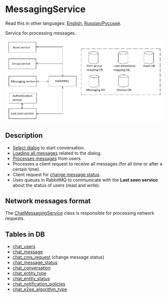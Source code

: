 # MessagingService

Read this in other languages: [English](MessagingService.md), [Russian/Русский](MessagingService.ru.md).

Service for processing messages.

![SystemOverview](../img/SystemOverview.png)

## Description  

- [Select dialog](Processes/SearchDialog.md) to start conversation.
- [Loading all messages](Processes/StartConversation.md) related to the dialog.
- [Processes messages](Processes/ProcessNewMessages.md) from users.
- Processes a client request to receive all messages (for all time or after a certain time).
- Client request for [change message status](Processes/ChangeMessageStatus.md).
- Uses queues in RabbitMQ to communicate with the **Last seen service** about the status of users (read and write).

## Network messages format

The [ChatMessagingService](../Core/Services/ChatMessagingService.md) class is responsible for processing network requests. 

## Tables in DB

- [chat_users](../DbTables/chat_users.md)
- [chat_message](../DbTables/chat_message.md)
- [chat_cms_request](../DbTables/chat_cms_request.md) (change message status)
- [chat_message_status](../DbTables/chat_message_status.md)
- [chat_conversation](../DbTables/chat_conversation.md)
- [chat_entity_type](../DbTables/chat_entity_type.md)
- [chat_entity_status](../DbTables/chat_entity_status.md)
- [chat_notification_policies](../DbTables/chat_notification_policies.md)
- [chat_e2ee_algorithm_type](../DbTables/chat_e2ee_algorithm_type.md)
